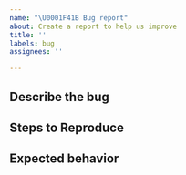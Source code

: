 ```yaml
---
name: "\U0001F41B Bug report"
about: Create a report to help us improve
title: ''
labels: bug
assignees: ''

---
```


## Describe the bug
<!-- A clear and concise description of what the bug is. -->

## Steps to Reproduce
<!-- Steps to reproduce the behavior:
1. Go to '...'
2. Click on '....'
3. Scroll down to '....'
4. See error -->

## Expected behavior
<!-- A clear and concise description of what you expected to happen. -->
